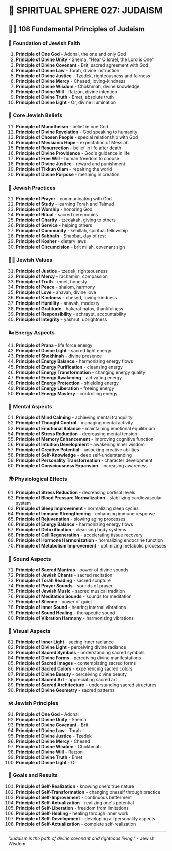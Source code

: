 # 🌟 SPIRITUAL SPHERE 027: JUDAISM

## 🧘‍♀️ 108 Fundamental Principles of Judaism

### 🌌 Foundation of Jewish Faith

1. **Principle of One God** - Adonai, the one and only God
2. **Principle of Divine Unity** - Shema, "Hear O Israel, the Lord is One"
3. **Principle of Divine Covenant** - Brit, sacred agreement with God
4. **Principle of Divine Law** - Torah, divine instruction
5. **Principle of Divine Justice** - Tzedek, righteousness and fairness
6. **Principle of Divine Mercy** - Chesed, loving-kindness
7. **Principle of Divine Wisdom** - Chokhmah, divine knowledge
8. **Principle of Divine Will** - Ratzon, divine intention
9. **Principle of Divine Truth** - Emet, absolute truth
10. **Principle of Divine Light** - Or, divine illumination

### 🎯 Core Jewish Beliefs

11. **Principle of Monotheism** - belief in one God
12. **Principle of Divine Revelation** - God speaking to humanity
13. **Principle of Chosen People** - special relationship with God
14. **Principle of Messianic Hope** - expectation of Messiah
15. **Principle of Resurrection** - belief in life after death
16. **Principle of Divine Providence** - God's guidance in life
17. **Principle of Free Will** - human freedom to choose
18. **Principle of Divine Justice** - reward and punishment
19. **Principle of Tikkun Olam** - repairing the world
20. **Principle of Divine Purpose** - meaning in creation

### 🌟 Jewish Practices

21. **Principle of Prayer** - communicating with God
22. **Principle of Study** - learning Torah and Talmud
23. **Principle of Worship** - honoring God
24. **Principle of Ritual** - sacred ceremonies
25. **Principle of Charity** - tzedakah, giving to others
26. **Principle of Service** - helping others
27. **Principle of Community** - kehillah, spiritual fellowship
28. **Principle of Sabbath** - Shabbat, day of rest
29. **Principle of Kosher** - dietary laws
30. **Principle of Circumcision** - brit milah, covenant sign

### 🧘‍♀️ Jewish Values

31. **Principle of Justice** - tzedek, righteousness
32. **Principle of Mercy** - rachamim, compassion
33. **Principle of Truth** - emet, honesty
34. **Principle of Peace** - shalom, harmony
35. **Principle of Love** - ahavah, divine love
36. **Principle of Kindness** - chesed, loving-kindness
37. **Principle of Humility** - anavah, modesty
38. **Principle of Gratitude** - hakarat hatov, thankfulness
39. **Principle of Responsibility** - achrayut, accountability
40. **Principle of Integrity** - yashrut, uprightness

### 🌬️ Energy Aspects

41. **Principle of Prana** - life force energy
42. **Principle of Divine Light** - sacred light energy
43. **Principle of Shekhinah** - divine presence
44. **Principle of Energy Balance** - harmonizing energy flows
45. **Principle of Energy Purification** - cleansing energy
46. **Principle of Energy Transformation** - changing energy quality
47. **Principle of Energy Awakening** - activating energy
48. **Principle of Energy Protection** - shielding energy
49. **Principle of Energy Liberation** - freeing energy
50. **Principle of Energy Mastery** - controlling energy

### 🧠 Mental Aspects

51. **Principle of Mind Calming** - achieving mental tranquility
52. **Principle of Thought Control** - managing mental activity
53. **Principle of Emotional Balance** - maintaining emotional equilibrium
54. **Principle of Stress Reduction** - decreasing mental tension
55. **Principle of Memory Enhancement** - improving cognitive function
56. **Principle of Intuition Development** - awakening inner wisdom
57. **Principle of Creative Potential** - unlocking creative abilities
58. **Principle of Self-Knowledge** - deep self-understanding
59. **Principle of Personality Transformation** - character development
60. **Principle of Consciousness Expansion** - increasing awareness

### 🌍 Physiological Effects

61. **Principle of Stress Reduction** - decreasing cortisol levels
62. **Principle of Blood Pressure Normalization** - stabilizing cardiovascular system
63. **Principle of Sleep Improvement** - normalizing sleep cycles
64. **Principle of Immune Strengthening** - enhancing immune response
65. **Principle of Rejuvenation** - slowing aging processes
66. **Principle of Energy Balance** - harmonizing energy flows
67. **Principle of Detoxification** - cleansing body systems
68. **Principle of Cell Regeneration** - accelerating tissue recovery
69. **Principle of Hormone Harmonization** - normalizing endocrine function
70. **Principle of Metabolism Improvement** - optimizing metabolic processes

### 🎵 Sound Aspects

71. **Principle of Sacred Mantras** - power of divine sounds
72. **Principle of Jewish Chants** - sacred recitation
73. **Principle of Torah Reading** - sacred scripture
74. **Principle of Prayer Sounds** - sounds of prayer
75. **Principle of Jewish Music** - sacred musical tradition
76. **Principle of Meditation Sounds** - sounds for meditation
77. **Principle of Silence** - power of quiet
78. **Principle of Inner Sound** - hearing internal vibrations
79. **Principle of Sound Healing** - therapeutic sound
80. **Principle of Vibration Harmony** - harmonizing vibrations

### 🌈 Visual Aspects

81. **Principle of Inner Light** - seeing inner radiance
82. **Principle of Divine Light** - perceiving divine radiance
83. **Principle of Sacred Symbols** - understanding sacred symbols
84. **Principle of Divine Forms** - perceiving divine manifestations
85. **Principle of Sacred Images** - contemplating sacred forms
86. **Principle of Sacred Colors** - experiencing sacred colors
87. **Principle of Divine Beauty** - perceiving divine beauty
88. **Principle of Sacred Art** - appreciating sacred art
89. **Principle of Sacred Architecture** - understanding sacred structures
90. **Principle of Divine Geometry** - sacred patterns

### 🕉️ Jewish Principles

91. **Principle of One God** - Adonai
92. **Principle of Divine Unity** - Shema
93. **Principle of Divine Covenant** - Brit
94. **Principle of Divine Law** - Torah
95. **Principle of Divine Justice** - Tzedek
96. **Principle of Divine Mercy** - Chesed
97. **Principle of Divine Wisdom** - Chokhmah
98. **Principle of Divine Will** - Ratzon
99. **Principle of Divine Truth** - Emet
100. **Principle of Divine Light** - Or

### 🚀 Goals and Results

101. **Principle of Self-Realization** - knowing one's true nature
102. **Principle of Self-Transformation** - changing oneself through practice
103. **Principle of Self-Improvement** - continuous betterment
104. **Principle of Self-Actualization** - realizing one's potential
105. **Principle of Self-Liberation** - freedom from limitations
106. **Principle of Self-Healing** - healing through inner work
107. **Principle of Self-Development** - developing all personality aspects
108. **Principle of Self-Actualization** - complete self-realization

---

*"Judaism is the path of divine covenant and righteous living."* - Jewish Wisdom
